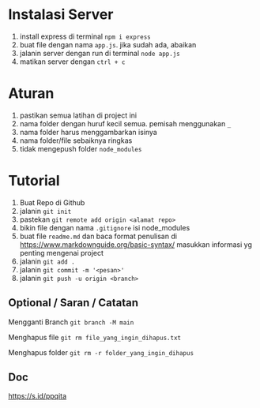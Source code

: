 # Instalasi Server

1. install express di terminal `npm i express`
2. buat file dengan nama `app.js`. jika sudah ada, abaikan
3. jalanin server dengan run di terminal `node app.js`
4. matikan server dengan `ctrl + c`

# Aturan

1. pastikan semua latihan di project ini
2. nama folder dengan huruf kecil semua. pemisah menggunakan `_`
3. nama folder harus menggambarkan isinya
4. nama folder/file sebaiknya ringkas
5. tidak mengepush folder `node_modules`

# Tutorial

1. Buat Repo di Github
2. jalanin `git init`
3. pastekan `git remote add origin <alamat repo>`
4. bikin file dengan nama `.gitignore`
   isi node_modules
5. buat file `readme.md` dan baca format penulisan di https://www.markdownguide.org/basic-syntax/
   masukkan informasi yg penting mengenai project
6. jalanin `git add .`
7. jalanin `git commit -m '<pesan>'`
8. jalanin `git push -u origin <branch>`

## Optional / Saran / Catatan

Mengganti Branch
`git branch -M main`

Menghapus file
`git rm file_yang_ingin_dihapus.txt`

Menghapus folder
`git rm -r folder_yang_ingin_dihapus`

## Doc

https://s.id/ppqita
